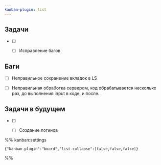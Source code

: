 ```yaml
---
kanban-plugin: list
---
```


## Задачи

- [ ] - [ ] Исправление багов


## Баги

- [ ] Неправильное сохранение вкладок в LS
- [ ] Неправильная обработка сервером, код обрабатывается несколько раз, до выполнения input в коде, и после.


## Задачи в будущем

- [ ] - [ ] Создание логинов




%% kanban:settings
```
{"kanban-plugin":"board","list-collapse":[false,false,false]}
```
%%